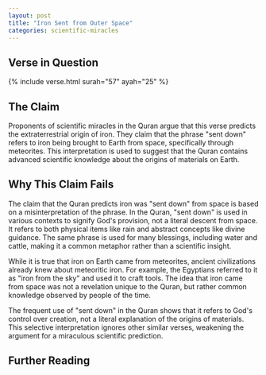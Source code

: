 ```yaml
---
layout: post
title: "Iron Sent from Outer Space"
categories: scientific-miracles
---
```


## Verse in Question

{% include verse.html surah="57" ayah="25" %}

## The Claim

Proponents of scientific miracles in the Quran argue that this verse predicts the extraterrestrial origin of iron. They claim that the phrase "sent down" refers to iron being brought to Earth from space, specifically through meteorites. This interpretation is used to suggest that the Quran contains advanced scientific knowledge about the origins of materials on Earth.

## Why This Claim Fails

The claim that the Quran predicts iron was "sent down" from space is based on a misinterpretation of the phrase. In the Quran, "sent down" is used in various contexts to signify God's provision, not a literal descent from space. It refers to both physical items like rain and abstract concepts like divine guidance. The same phrase is used for many blessings, including water and cattle, making it a common metaphor rather than a scientific insight.

While it is true that iron on Earth came from meteorites, ancient civilizations already knew about meteoritic iron. For example, the Egyptians referred to it as "iron from the sky" and used it to craft tools. The idea that iron came from space was not a revelation unique to the Quran, but rather common knowledge observed by people of the time.

The frequent use of "sent down" in the Quran shows that it refers to God's control over creation, not a literal explanation of the origins of materials. This selective interpretation ignores other similar verses, weakening the argument for a miraculous scientific prediction.

## Further Reading

